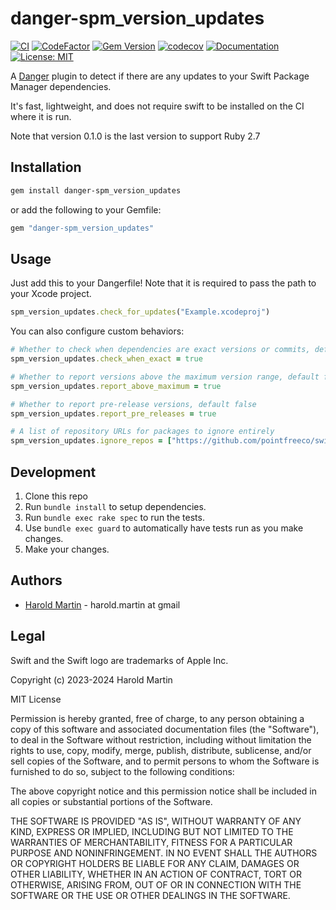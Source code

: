 # danger-spm_version_updates

[![CI](https://github.com/hbmartin/danger-spm_version_updates/actions/workflows/lint_and_test.yml/badge.svg)](https://github.com/hbmartin/danger-spm_version_updates/actions/workflows/lint_and_test.yml)
[![CodeFactor](https://www.codefactor.io/repository/github/hbmartin/danger-spm_version_updates/badge/main)](https://www.codefactor.io/repository/github/hbmartin/danger-spm_version_updates/overview/main)
[![Gem Version](https://img.shields.io/gem/v/danger-spm_version_updates?color=D86149)](https://rubygems.org/gems/danger-spm_version_updates)
[![codecov](https://codecov.io/gh/hbmartin/danger-spm_version_updates/graph/badge.svg?token=eXgUoWlvP7)](https://codecov.io/gh/hbmartin/danger-spm_version_updates)
[![Documentation](https://img.shields.io/badge/Docs-3d3d41?logo=RubyGems)](https://hbmartin.github.io/danger-spm_version_updates/Danger/DangerSpmVersionUpdates.html)
[![License: MIT](https://img.shields.io/badge/License-MIT-yellow.svg)](https://opensource.org/licenses/MIT)

A [Danger](https://danger.systems/ruby/) plugin to detect if there are any updates to your Swift Package Manager dependencies.

It's fast, lightweight, and does not require swift to be installed on the CI where it is run.

Note that version 0.1.0 is the last version to support Ruby 2.7

## Installation

```sh
gem install danger-spm_version_updates
```

or add the following to your Gemfile:

```ruby
gem "danger-spm_version_updates"
```

## Usage

Just add this to your Dangerfile! Note that it is required to pass the path to your Xcode project.

```ruby
spm_version_updates.check_for_updates("Example.xcodeproj")
```

You can also configure custom behaviors:

```ruby
# Whether to check when dependencies are exact versions or commits, default false
spm_version_updates.check_when_exact = true

# Whether to report versions above the maximum version range, default false
spm_version_updates.report_above_maximum = true

# Whether to report pre-release versions, default false
spm_version_updates.report_pre_releases = true

# A list of repository URLs for packages to ignore entirely
spm_version_updates.ignore_repos = ["https://github.com/pointfreeco/swift-snapshot-testing"]
```

## Development

1. Clone this repo
2. Run `bundle install` to setup dependencies.
3. Run `bundle exec rake spec` to run the tests.
4. Use `bundle exec guard` to automatically have tests run as you make changes.
5. Make your changes.

## Authors

- [Harold Martin](https://www.linkedin.com/in/harold-martin-98526971/) - harold.martin at gmail

## Legal

Swift and the Swift logo are trademarks of Apple Inc.

Copyright (c) 2023-2024 Harold Martin

MIT License

Permission is hereby granted, free of charge, to any person obtaining
a copy of this software and associated documentation files (the
"Software"), to deal in the Software without restriction, including
without limitation the rights to use, copy, modify, merge, publish,
distribute, sublicense, and/or sell copies of the Software, and to
permit persons to whom the Software is furnished to do so, subject to
the following conditions:

The above copyright notice and this permission notice shall be
included in all copies or substantial portions of the Software.

THE SOFTWARE IS PROVIDED "AS IS", WITHOUT WARRANTY OF ANY KIND,
EXPRESS OR IMPLIED, INCLUDING BUT NOT LIMITED TO THE WARRANTIES OF
MERCHANTABILITY, FITNESS FOR A PARTICULAR PURPOSE AND
NONINFRINGEMENT. IN NO EVENT SHALL THE AUTHORS OR COPYRIGHT HOLDERS BE
LIABLE FOR ANY CLAIM, DAMAGES OR OTHER LIABILITY, WHETHER IN AN ACTION
OF CONTRACT, TORT OR OTHERWISE, ARISING FROM, OUT OF OR IN CONNECTION
WITH THE SOFTWARE OR THE USE OR OTHER DEALINGS IN THE SOFTWARE.
